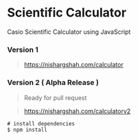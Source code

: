 # Scientific Calculator
Casio Scientific Calculator using JavaScript

### Version 1
> https://nishargshah.com/calculator

### Version 2 ( Alpha Release )
> Ready for pull request

> https://nishargshah.com/calculatorv2

```
# install dependencies
$ npm install
```
